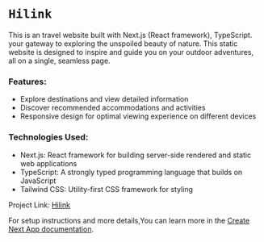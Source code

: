 # `Hilink`

This is an travel website built with Next.js (React framework), TypeScript. your gateway to exploring the unspoiled beauty of nature. This static website is designed to inspire and guide you on your outdoor adventures, all on a single, seamless page.

### Features:
- Explore destinations and view detailed information
- Discover recommended accommodations and activities
- Responsive design for optimal viewing experience on different devices

### Technologies Used:
- Next.js: React framework for building server-side rendered and static web applications
- TypeScript: A strongly typed programming language that builds on JavaScript
- Tailwind CSS: Utility-first CSS framework for styling

Project Link: [Hilink](https://abdulmalek44.github.io/Hilink)

For setup instructions and more details,You can learn more in the [Create Next App documentation](https://nextjs.org/docs/pages/api-reference/create-next-app).


